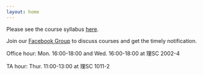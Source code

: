 ```yaml
---
layout: home
---
```

Please see the course syllabus [here](/nsysu-math105A/static_files/presentations/course_outline.pdf).

Join our [Facebook Group](https://www.facebook.com/groups/314913597074836) to discuss courses and get the timely notification.

Office hour: Mon. 16:00-18:00 and Wed. 16:00-18:00 at 理SC 2002-4

TA hour: Thur. 11:00-13:00 at 理SC 1011-2
